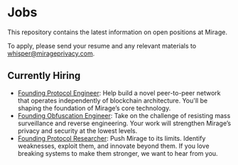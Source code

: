 # Jobs

This repository contains the latest information on open positions at Mirage.

To apply, please send your resume and any relevant materials to whisper@mirageprivacy.com.

## Currently Hiring

- [Founding Protocol Engineer](./protocol_engineer.md): Help build a novel peer-to-peer network that operates independently of blockchain architecture. You'll be shaping the foundation of Mirage’s core technology.
- [Founding Obfuscation Engineer](./obfuscation_engineer.md): Take on the challenge of resisting mass surveillance and reverse engineering. Your work will strengthen Mirage’s privacy and security at the lowest levels.
- [Founding Protocol Researcher](./protocol_researcher.md): Push Mirage to its limits. Identify weaknesses, exploit them, and innovate beyond them. If you love breaking systems to make them stronger, we want to hear from you.
